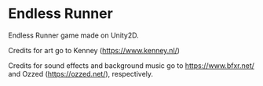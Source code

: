 # Endless Runner

Endless Runner game made on Unity2D.

Credits for art go to Kenney (https://www.kenney.nl/)

Credits for sound effects and background music go to https://www.bfxr.net/ and Ozzed (https://ozzed.net/), respectively.
